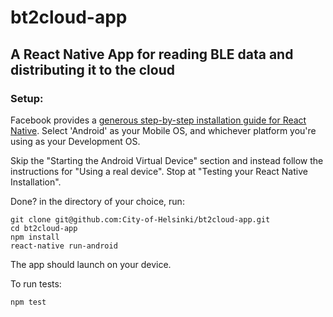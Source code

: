 # bt2cloud-app

## A React Native App for reading BLE data and distributing it to the cloud

### Setup:

Facebook provides a [generous step-by-step installation guide for React Native](https://facebook.github.io/react-native/docs/getting-started.html). Select 'Android' as your Mobile OS, and whichever platform you're using as your Development OS.

Skip the "Starting the Android Virtual Device" section and instead follow the instructions for "Using a real device". Stop at "Testing your React Native Installation".

Done? in the directory of your choice, run:

```
git clone git@github.com:City-of-Helsinki/bt2cloud-app.git
cd bt2cloud-app
npm install
react-native run-android
```

The app should launch on your device.

To run tests:

```
npm test
```
